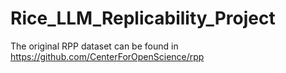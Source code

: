 # Rice_LLM_Replicability_Project

The original RPP dataset can be found in https://github.com/CenterForOpenScience/rpp
